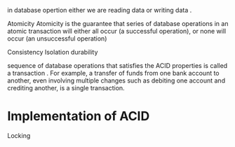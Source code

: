 in database opertion either we are reading data or writing data . 

Atomicity
Atomicity is the guarantee that series of database operations in an atomic transaction will either all occur (a successful operation), or none will occur (an unsuccessful operation)

Consistency
Isolation
durability

sequence of database operations that satisfies the ACID properties is called a transaction .
For example, a transfer of funds from one bank account to another, even involving multiple changes such as debiting one account and crediting another, is a single transaction.


# Implementation of ACID

Locking
